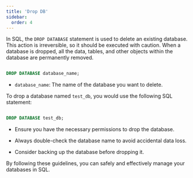 ```yaml
---
title: 'Drop DB'
sidebar:
  order: 4
---
```


 

In SQL, the `DROP DATABASE` statement is used to delete an existing database. This action is irreversible, so it should be executed with caution. When a database is dropped, all the data, tables, and other objects within the database are permanently removed.





```sql

DROP DATABASE database_name;

```



- `database_name`: The name of the database you want to delete.





To drop a database named `test_db`, you would use the following SQL statement:



```sql

DROP DATABASE test_db;

```





- Ensure you have the necessary permissions to drop the database.

- Always double-check the database name to avoid accidental data loss.

- Consider backing up the database before dropping it.



By following these guidelines, you can safely and effectively manage your databases in SQL.
